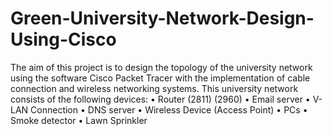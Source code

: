 # Green-University-Network-Design-Using-Cisco
The aim of this project is to design the topology of the university network using the
software Cisco Packet Tracer with the implementation of cable connection and wireless
networking systems. This university network consists of the following devices:
• Router (2811) (2960)
• Email server
• V-LAN Connection
• DNS server
• Wireless Device (Access Point)
• PCs
• Smoke detector
• Lawn Sprinkler
